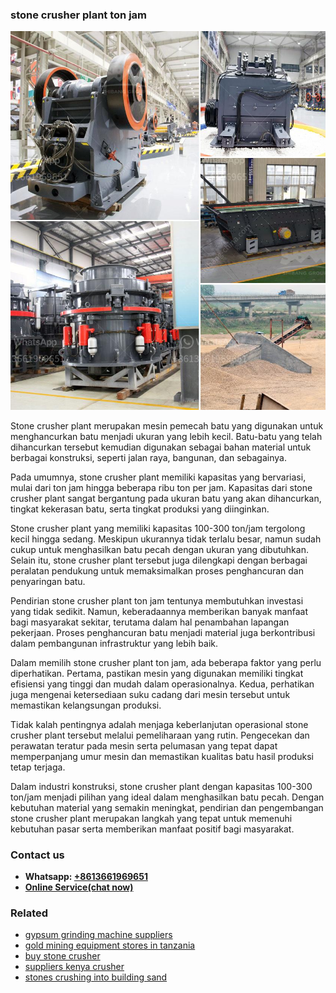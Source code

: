 <h3>stone crusher plant ton jam</h3><img src='1708663692.jpg' alt=''><p>Stone crusher plant merupakan mesin pemecah batu yang digunakan untuk menghancurkan batu menjadi ukuran yang lebih kecil. Batu-batu yang telah dihancurkan tersebut kemudian digunakan sebagai bahan material untuk berbagai konstruksi, seperti jalan raya, bangunan, dan sebagainya.</p><p>Pada umumnya, stone crusher plant memiliki kapasitas yang bervariasi, mulai dari ton jam hingga beberapa ribu ton per jam. Kapasitas dari stone crusher plant sangat bergantung pada ukuran batu yang akan dihancurkan, tingkat kekerasan batu, serta tingkat produksi yang diinginkan.</p><p>Stone crusher plant yang memiliki kapasitas 100-300 ton/jam tergolong kecil hingga sedang. Meskipun ukurannya tidak terlalu besar, namun sudah cukup untuk menghasilkan batu pecah dengan ukuran yang dibutuhkan. Selain itu, stone crusher plant tersebut juga dilengkapi dengan berbagai peralatan pendukung untuk memaksimalkan proses penghancuran dan penyaringan batu.</p><p>Pendirian stone crusher plant ton jam tentunya membutuhkan investasi yang tidak sedikit. Namun, keberadaannya memberikan banyak manfaat bagi masyarakat sekitar, terutama dalam hal penambahan lapangan pekerjaan. Proses penghancuran batu menjadi material juga berkontribusi dalam pembangunan infrastruktur yang lebih baik.</p><p>Dalam memilih stone crusher plant ton jam, ada beberapa faktor yang perlu diperhatikan. Pertama, pastikan mesin yang digunakan memiliki tingkat efisiensi yang tinggi dan mudah dalam operasionalnya. Kedua, perhatikan juga mengenai ketersediaan suku cadang dari mesin tersebut untuk memastikan kelangsungan produksi.</p><p>Tidak kalah pentingnya adalah menjaga keberlanjutan operasional stone crusher plant tersebut melalui pemeliharaan yang rutin. Pengecekan dan perawatan teratur pada mesin serta pelumasan yang tepat dapat memperpanjang umur mesin dan memastikan kualitas batu hasil produksi tetap terjaga.</p><p>Dalam industri konstruksi, stone crusher plant dengan kapasitas 100-300 ton/jam menjadi pilihan yang ideal dalam menghasilkan batu pecah. Dengan kebutuhan material yang semakin meningkat, pendirian dan pengembangan stone crusher plant merupakan langkah yang tepat untuk memenuhi kebutuhan pasar serta memberikan manfaat positif bagi masyarakat.</p><h3>Contact us</h3><ul><li><strong>Whatsapp:&nbsp;<a href="https://wa.me/8613661969651">+8613661969651</a></strong></li><li><a href="https://swt.shibang-china.com/?git&amp;zhl&amp;stone crusher plant ton jam"><strong>Online Service(chat now)</strong></a></li></ul><h3>Related</h3><ul><li><a href='gypsum grinding machine suppliers.md'>gypsum grinding machine suppliers</a></li><li><a href='gold mining equipment stores in tanzania.md'>gold mining equipment stores in tanzania</a></li><li><a href='buy stone crusher.md'>buy stone crusher</a></li><li><a href='suppliers kenya crusher.md'>suppliers kenya crusher</a></li><li><a href='stones crushing into building sand.md'>stones crushing into building sand</a></li></ul>